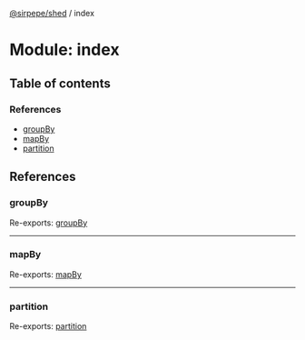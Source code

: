 [@sirpepe/shed](../README.md) / index

# Module: index

## Table of contents

### References

- [groupBy](index.md#groupby)
- [mapBy](index.md#mapby)
- [partition](index.md#partition)

## References

### groupBy

Re-exports: [groupBy](iterable.md#groupby)

___

### mapBy

Re-exports: [mapBy](iterable.md#mapby)

___

### partition

Re-exports: [partition](iterable.md#partition)

